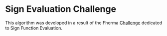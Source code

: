 # Sign Evaluation Challenge
This algorithm was developed in a result of the Fherma [Challenge](https://fherma.io/challenges/652bf668485c878710fd020a) dedicated to Sign Function Evaluation.

